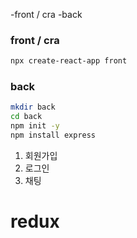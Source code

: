 -front / cra
-back 

### front / cra
```sh
npx create-react-app front
```



### back
```sh
mkdir back
cd back
npm init -y
npm install express
```


1. 회원가입 
2. 로그인
3. 채팅


# redux

